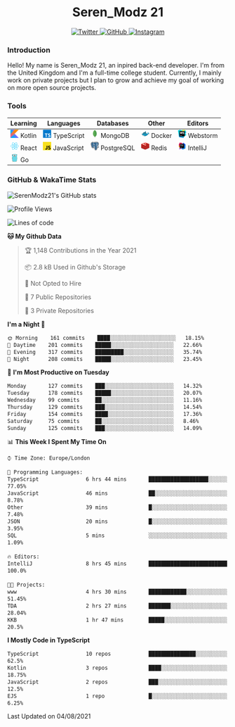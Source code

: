 <div align="center">
  <h1>Seren_Modz 21</h1>
  <a href="https://twitter.com/SerenModz21">
    <img alt="Twitter" src="https://img.shields.io/badge/twitter%20-%231DA1F2.svg?&style=for-the-badge&logo=Twitter&logoColor=white">
  </a>
  <a href="https://github.com/SerenModz21">
    <img alt="GitHub" src="https://img.shields.io/badge/github%20-%23121011.svg?&style=for-the-badge&logo=github&logoColor=white">
  </a>
  <a href="https://www.instagram.com/serenmodz21">
    <img alt="Instagram" src="https://img.shields.io/badge/instagram%20-%23E4405F.svg?&style=for-the-badge&logo=Instagram&logoColor=white">
  </a>
</div>

### Introduction

Hello! My name is Seren_Modz 21, an inpired back-end developer. I'm from the United Kingdom and I'm a full-time college student. Currently, I mainly work on private projects but I plan to grow and achieve my goal of working on more open source projects. 

### Tools

 **Learning**                                        | **Languages**                                               | **Databases**                                               | **Other**                                           | **Editors**                                                  
-----------------------------------------------------|-------------------------------------------------------------|-------------------------------------------------------------|-----------------------------------------------------|--------------------------------------------------------------
 <img width="19px" src="./assets/kotlin.svg"> Kotlin | <img width="19px" src="./assets/typescript.svg"> TypeScript | <img width="19px" src="./assets/mongodb.svg"> MongoDB       | <img width="19px" src="./assets/docker.svg"> Docker | <img width="19px" src="./assets/webstorm.svg"> Webstorm      
 <img width="19px" src="./assets/react.svg"> React   | <img width="19px" src="./assets/javascript.svg"> JavaScript | <img width="19px" src="./assets/postgresql.svg"> PostgreSQL | <img width="19px" src="./assets/redis.svg"> Redis   | <img width="19px" src="./assets/intellij-idea.svg"> IntelliJ
 <img width="19px" src="./assets/go.svg"> Go         |                                                             |                                                             |                                                     |                                                                                                               

### GitHub & WakaTime Stats

![SerenModz21's GitHub stats](https://github-readme-stats.vercel.app/api?username=SerenModz21&show_icons=true&theme=dark)

<!--START_SECTION:waka-->
![Profile Views](http://img.shields.io/badge/Profile%20Views-0-blue)

![Lines of code](https://img.shields.io/badge/From%20Hello%20World%20I%27ve%20Written-23131%20lines%20of%20code-blue)

**🐱 My Github Data** 

> 🏆 1,148 Contributions in the Year 2021
 > 
> 📦 2.8 kB Used in Github's Storage 
 > 
> 🚫 Not Opted to Hire
 > 
> 📜 7 Public Repositories 
 > 
> 🔑 3 Private Repositories  
 > 
**I'm a Night 🦉** 

```text
🌞 Morning    161 commits    ████░░░░░░░░░░░░░░░░░░░░░   18.15% 
🌆 Daytime    201 commits    █████░░░░░░░░░░░░░░░░░░░░   22.66% 
🌃 Evening    317 commits    █████████░░░░░░░░░░░░░░░░   35.74% 
🌙 Night      208 commits    █████░░░░░░░░░░░░░░░░░░░░   23.45%

```
📅 **I'm Most Productive on Tuesday** 

```text
Monday       127 commits    ███░░░░░░░░░░░░░░░░░░░░░░   14.32% 
Tuesday      178 commits    █████░░░░░░░░░░░░░░░░░░░░   20.07% 
Wednesday    99 commits     ██░░░░░░░░░░░░░░░░░░░░░░░   11.16% 
Thursday     129 commits    ███░░░░░░░░░░░░░░░░░░░░░░   14.54% 
Friday       154 commits    ████░░░░░░░░░░░░░░░░░░░░░   17.36% 
Saturday     75 commits     ██░░░░░░░░░░░░░░░░░░░░░░░   8.46% 
Sunday       125 commits    ███░░░░░░░░░░░░░░░░░░░░░░   14.09%

```


📊 **This Week I Spent My Time On** 

```text
⌚︎ Time Zone: Europe/London

💬 Programming Languages: 
TypeScript               6 hrs 44 mins       ███████████████████░░░░░░   77.05% 
JavaScript               46 mins             ██░░░░░░░░░░░░░░░░░░░░░░░   8.78% 
Other                    39 mins             █░░░░░░░░░░░░░░░░░░░░░░░░   7.48% 
JSON                     20 mins             █░░░░░░░░░░░░░░░░░░░░░░░░   3.95% 
SQL                      5 mins              ░░░░░░░░░░░░░░░░░░░░░░░░░   1.09%

🔥 Editors: 
IntelliJ                 8 hrs 45 mins       █████████████████████████   100.0%

🐱‍💻 Projects: 
www                      4 hrs 30 mins       ████████████░░░░░░░░░░░░░   51.45% 
TDA                      2 hrs 27 mins       ███████░░░░░░░░░░░░░░░░░░   28.04% 
KKB                      1 hr 47 mins        █████░░░░░░░░░░░░░░░░░░░░   20.5%

```

**I Mostly Code in TypeScript** 

```text
TypeScript               10 repos            ███████████████░░░░░░░░░░   62.5% 
Kotlin                   3 repos             ████░░░░░░░░░░░░░░░░░░░░░   18.75% 
JavaScript               2 repos             ███░░░░░░░░░░░░░░░░░░░░░░   12.5% 
EJS                      1 repo              █░░░░░░░░░░░░░░░░░░░░░░░░   6.25%

```



 Last Updated on 04/08/2021
<!--END_SECTION:waka-->
